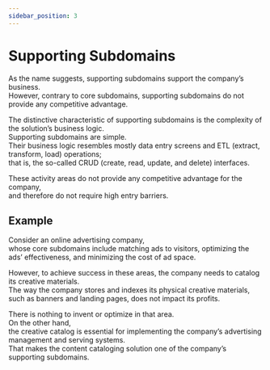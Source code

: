 ```yaml
---
sidebar_position: 3
---
```


# Supporting Subdomains

As the name suggests, supporting subdomains support the company’s business.  
However, contrary to core subdomains, supporting subdomains do not provide any competitive advantage.

The distinctive characteristic of supporting subdomains is the complexity of the solution’s business logic.  
Supporting subdomains are simple.  
Their business logic resembles mostly data entry screens and ETL (extract, transform, load) operations;  
that is, the so-called CRUD (create, read, update, and delete) interfaces.

These activity areas do not provide any competitive advantage for the company,  
and therefore do not require high entry barriers.

## Example

Consider an online advertising company,  
whose core subdomains include matching ads to visitors, optimizing the ads’ effectiveness, and minimizing the cost of ad space.

However, to achieve success in these areas, the company needs to catalog its creative materials.  
The way the company stores and indexes its physical creative materials, such as banners and landing pages, does not impact its profits.

There is nothing to invent or optimize in that area.  
On the other hand,  
the creative catalog is essential for implementing the company’s advertising management and serving systems.  
That makes the content cataloging solution one of the company’s supporting subdomains.
